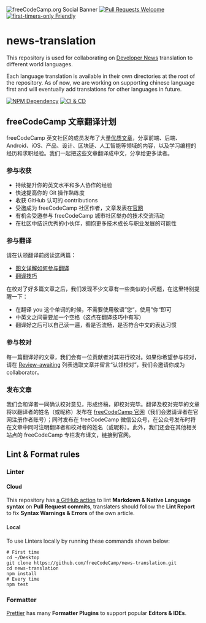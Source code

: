 ![freeCodeCamp.org Social Banner](https://s3.amazonaws.com/freecodecamp/wide-social-banner.png)
[![Pull Requests Welcome](https://img.shields.io/badge/PRs-welcome-brightgreen.svg?style=flat)][1]
[![first-timers-only Friendly](https://img.shields.io/badge/first--timers--only-friendly-blue.svg)][2]

# news-translation

This repository is used for collaborating on [Developer News][3] translation to different world languages.

Each language translation is available in their own directories at the root of the repository. As of now, we are working on supporting chinese language first and will eventually add translations for other languages in future.

[![NPM Dependency](https://david-dm.org/freeCodeCamp/news-translation.svg)][4]
[![CI & CD](https://github.com/freeCodeCamp/news-translation/workflows/CI%20&%20CD/badge.svg)][5]

## freeCodeCamp 文章翻译计划

freeCodeCamp 英文社区的成员发布了大量[优质文章][6]，分享前端、后端、 Android、iOS、产品、设计、区块链、人工智能等领域的内容，以及学习编程的经历和求职经验。我们一起把这些文章翻译成中文，分享给更多读者。

### 参与收获

-   持续提升你的英文水平和多人协作的经验
-   快速提高你的 Git 操作熟练度
-   收获 GitHub 认可的 contributions
-   受邀成为 freeCodeCamp 社区作者，文章发表在[官网][7]
-   有机会受邀参与 freeCodeCamp 城市社区举办的技术交流活动
-   在社区中结识优秀的小伙伴，拥抱更多技术成长与职业发展的可能性

### 参与翻译

请在认领翻译前阅读这两篇：

-   [图文详解如何参与翻译][8]
-   [翻译技巧][9]

在校对了好多篇文章之后，我们发现不少文章有一些类似的小问题，在这里特别提醒一下：

-   在翻译 you 这个单词的时候，不需要使用敬语”您“，使用”你“即可
-   中英文之间需要加一个空格（这点在翻译技巧中有写）
-   翻译好之后可以自己读一遍，看是否流畅，是否符合中文的表达习惯

### 参与校对

每一篇翻译好的文章，我们会有一位贡献者对其进行校对。如果你希望参与校对，请在 [Review-awaiting][10] 列表选取文章并留言“认领校对”，我们会邀请你成为 collaborator。

### 发布文章

我们会和译者一同确认校对意见，形成终稿，即校对完毕。翻译及校对完毕的文章将以翻译者的姓名（或昵称）发布在 [freeCodeCamp 官网][11]（我们会邀请译者在官网注册作者账号）；同时发布在 freeCodeCamp 微信公众号，在公众号发布时将在文章中同时注明翻译者和校对者的姓名（或昵称）。此外，我们还会在其他相关站点的 freeCodeCamp 专栏发布译文，链接到官网。

## Lint & Format rules

### Linter

#### Cloud

This repository has [a GitHub action][12] to lint **Markdown & Native Language syntax** on **Pull Request commits**, translaters should follow the **Lint Report** to fix **Syntax Warnings & Errors** of the own article.

#### Local

To use Linters locally by running these commands shown below:

```Shell
# First time
cd ~/Desktop
git clone https://github.com/freeCodeCamp/news-translation.git
cd news-translation
npm install
# Every time
npm test
```

### Formatter

[Prettier][13] has many **Formatter Plugins** to support popular **Editors & IDEs**.

[1]: http://makeapullrequest.com/
[2]: http://www.firsttimersonly.com/
[3]: https://www.freecodecamp.org/news
[4]: https://david-dm.org/freeCodeCamp/news-translation
[5]: https://github.com/freeCodeCamp/news-translation/actions
[6]: https://www.freecodecamp.org/news/
[7]: https://chinese.freecodecamp.org/news/
[8]: https://git-pager.leanapp.cn/Contributing.md
[9]: https://github.com/freeCodeCamp/news-translation/wiki/%E7%BF%BB%E8%AF%91%E6%8A%80%E5%B7%A7
[10]: https://github.com/freeCodeCamp/news-translation/issues?q=is%3Aissue+is%3Aopen+label%3AReview-awaiting
[11]: https://chinese.freecodecamp.org/news/
[12]: https://github.com/freeCodeCamp/news-translation/actions?query=workflow%3A%22CI+%26+CD%22
[13]: https://prettier.io/
